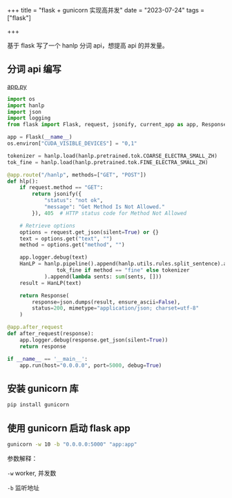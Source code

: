 +++
title = "flask + gunicorn 实现高并发"
date = "2023-07-24"
tags = ["flask"]

+++



基于 flask 写了一个 hanlp 分词 api，想提高 api 的并发量。




## 分词 api 编写

<u>app.py</u>

```python
import os
import hanlp
import json
import logging
from flask import Flask, request, jsonify, current_app as app, Response

app = Flask(__name__)
os.environ["CUDA_VISIBLE_DEVICES"] = "0,1"

tokenizer = hanlp.load(hanlp.pretrained.tok.COARSE_ELECTRA_SMALL_ZH)
tok_fine = hanlp.load(hanlp.pretrained.tok.FINE_ELECTRA_SMALL_ZH)

@app.route("/hanlp", methods=["GET", "POST"])
def hlp():
    if request.method == "GET":
        return jsonify({
            "status": "not ok",
            "message": "Get Method Is Not Allowed."
        }), 405  # HTTP status code for Method Not Allowed

    # Retrieve options
    options = request.get_json(silent=True) or {}
    text = options.get("text", "")
    method = options.get("method", "")

    app.logger.debug(text)
    HanLP = hanlp.pipeline().append(hanlp.utils.rules.split_sentence).append(
                tok_fine if method == "fine" else tokenizer
            ).append(lambda sents: sum(sents, []))
    result = HanLP(text)

    return Response(
        response=json.dumps(result, ensure_ascii=False),
        status=200, mimetype="application/json; charset=utf-8"
    )

@app.after_request
def after_request(response):
    app.logger.debug(response.get_json(silent=True))
    return response

if __name__ == '__main__':
    app.run(host="0.0.0.0", port=5000, debug=True)
```

 

## 安装 gunicorn 库

```bash
pip install gunicorn
```



## 使用 gunicorn 启动 flask app

```bash
gunicorn -w 10 -b "0.0.0.0:5000" "app:app"
```

参数解释：

`-w` worker, 并发数

`-b` 监听地址


